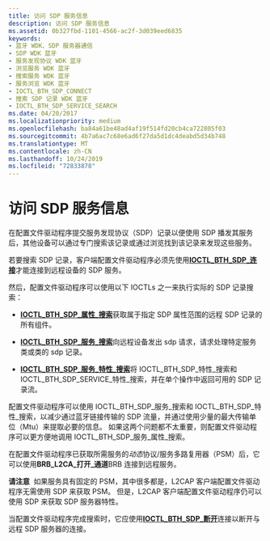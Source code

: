 ```yaml
---
title: 访问 SDP 服务信息
description: 访问 SDP 服务信息
ms.assetid: 0b327fbd-1101-4566-ac2f-3d039eed6835
keywords:
- 蓝牙 WDK、SDP 服务器通信
- SDP WDK 蓝牙
- 服务发现协议 WDK 蓝牙
- 浏览服务 WDK 蓝牙
- 搜索服务 WDK 蓝牙
- 服务浏览 WDK 蓝牙
- IOCTL_BTH_SDP_CONNECT
- 搜索 SDP 记录 WDK 蓝牙
- IOCTL_BTH_SDP_SERVICE_SEARCH
ms.date: 04/20/2017
ms.localizationpriority: medium
ms.openlocfilehash: ba84a61be48ad4af19f514fd20cb4ca722805f03
ms.sourcegitcommit: 4b7a6ac7c68e6ad6f27da5d1dc4deabd5d34b748
ms.translationtype: MT
ms.contentlocale: zh-CN
ms.lasthandoff: 10/24/2019
ms.locfileid: "72833878"
---
```

# <a name="accessing-sdp-service-information"></a>访问 SDP 服务信息


在配置文件驱动程序提交服务发现协议（SDP）记录以便使用 SDP 播发其服务后，其他设备可以通过专门搜索该记录或通过浏览找到该记录来发现这些服务。

若要搜索 SDP 记录，客户端配置文件驱动程序必须先使用[**IOCTL\_BTH\_SDP\_连接**](https://docs.microsoft.com/windows-hardware/drivers/ddi/bthioctl/ni-bthioctl-ioctl_bth_sdp_connect)才能连接到远程设备的 SDP 服务。

然后，配置文件驱动程序可以使用以下 IOCTLs 之一来执行实际的 SDP 记录搜索：

-   [**IOCTL\_BTH\_SDP\_属性\_搜索**](https://docs.microsoft.com/windows-hardware/drivers/ddi/bthioctl/ni-bthioctl-ioctl_bth_sdp_attribute_search)获取属于指定 SDP 属性范围的远程 SDP 记录的所有组件。

-   [**IOCTL\_BTH\_SDP\_服务\_搜索**](https://docs.microsoft.com/windows-hardware/drivers/ddi/bthioctl/ni-bthioctl-ioctl_bth_sdp_service_search)向远程设备发出 sdp 请求，请求处理特定服务类或类的 sdp 记录。

-   [**IOCTL\_BTH\_SDP\_服务\_特性\_搜索**](https://docs.microsoft.com/windows-hardware/drivers/ddi/bthioctl/ni-bthioctl-ioctl_bth_sdp_service_attribute_search)将 IOCTL\_BTH\_SDP\_特性\_搜索和 IOCTL\_BTH\_SDP\_SERVICE\_特性\_搜索，并在单个操作中返回可用的 SDP 记录流。

配置文件驱动程序可以使用 IOCTL\_BTH\_SDP\_服务\_搜索和 IOCTL\_BTH\_SDP\_特性\_搜索，以减少通过蓝牙链接传输的 SDP 流量，并通过使用少量的最大传输单位（Mtu）来提取必要的信息。 如果这两个问题都不太重要，则配置文件驱动程序可以更方便地调用 IOCTL\_BTH\_SDP\_服务\_属性\_搜索。

在配置文件驱动程序已获取所需服务的*动态*协议/服务多路复用器（PSM）后，它可以使用**BRB\_L2CA\_打开\_通道**BRB 连接到远程服务。

**请注意**  如果服务具有固定的 PSM，其中很多都是，L2CAP 客户端配置文件驱动程序无需使用 SDP 来获取 PSM。 但是，L2CAP 客户端配置文件驱动程序仍可以使用 SDP 来获取 SDP 服务器特性。

 

当配置文件驱动程序完成搜索时，它应使用[**IOCTL\_BTH\_SDP\_断开**](https://docs.microsoft.com/windows-hardware/drivers/ddi/bthioctl/ni-bthioctl-ioctl_bth_sdp_disconnect)连接以断开与远程 SDP 服务器的连接。

 

 





